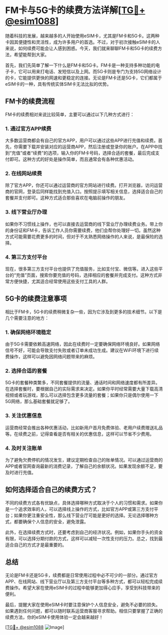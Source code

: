 # FM卡与5G卡的续费方法详解[[TG💪+ @esim1088](https://t.me/s/esim1088)]

随着科技的发展，越来越多的人开始使用eSIM卡，尤其是FM卡和5G卡。这两种卡因其便捷性和灵活性，成为许多用户的首选。不过，对于初次接触eSIM卡的人来说，如何续费可能会让人感到困惑。今天，我们就来聊聊FM卡和5G卡的续费方法，希望能帮到大家。

首先，我们先简单了解一下什么是FM卡和5G卡。FM卡是一种支持多种功能的电子卡，它可以用来打电话、发短信以及上网。而5G卡则是专门为支持5G网络设计的卡，它能提供更快的网速和更稳定的连接。无论是FM卡还是5G卡，它们都属于eSIM卡的一种，具有传统实体SIM卡无法比拟的优势。

## FM卡的续费流程

FM卡的续费相对来说比较简单，主要可以通过以下几种方式进行：

### 1. 通过官方APP续费

大多数运营商都会有自己的官方APP，用户可以通过这些APP进行充值和续费。首先，你需要下载并安装对应的运营商APP，然后注册或登录你的账户。在APP中找到“充值”或者“续费”的选项，输入你的FM卡号码，选择合适的套餐，最后完成支付即可。这种方式的好处是操作简单，而且通常会有各种优惠活动。

### 2. 在线网站续费

除了官方APP，你还可以通过运营商的官方网站进行续费。打开浏览器，访问运营商的官网，登录后同样能找到充值入口。按照提示填写相关信息，选择适合自己的套餐并支付即可。这种方式适合那些喜欢在电脑前操作的朋友。

### 3. 线下营业厅办理

如果你不习惯线上操作，也可以直接去运营商的线下营业厅办理续费业务。带上你的身份证和FM卡，告诉工作人员你需要续费，他们会帮你处理好一切。虽然这种方式可能需要花费更多的时间，但对于不太熟悉网络操作的人来说，是最保险的选择。

### 4. 第三方支付平台

现在，很多第三方支付平台也提供了充值服务，比如支付宝、微信等。进入这些平台的“充值”页面，搜索你要充值的号码，选择相应的套餐并完成支付。这种方式非常方便快捷，尤其适合经常使用这些支付工具的人群。

## 5G卡的续费注意事项

相比于FM卡，5G卡的续费稍微复杂一些，因为它涉及到更多的技术细节。以下是几个需要注意的地方：

### 1. 确保网络环境稳定

由于5G卡需要依赖高速网络，因此在续费时一定要确保网络环境良好。如果网络信号不好，可能会导致支付失败或者订单未成功生成。建议在WiFi环境下进行续费操作，这样可以避免因网络问题带来的麻烦。

### 2. 选择合适的套餐

5G卡的套餐种类繁多，不同套餐提供的流量、通话时间和网络速度都有所差异。在选择套餐时，要根据自己的实际需求来决定。如果你平时经常需要大量下载高清视频或者玩游戏，那么可以选择包含更多流量的套餐；如果你只是偶尔使用一下5G网络，那么基础套餐就足够了。

### 3. 关注优惠信息

运营商经常会推出各种优惠活动，比如新用户首月免费体验、老用户续费赠送礼品等。在续费之前，记得查看是否有相关的优惠信息，这样可以节省不少费用。

### 4. 及时关注账单

为了避免欠费停机的情况发生，建议定期检查自己的账单情况。可以通过运营商的APP或者官网查询最新的消费记录，了解自己的余额状况。如果发现余额不足，要及时进行充值。

## 如何选择适合自己的续费方式？

不同的续费方式各有优缺点，具体选择哪种方式取决于个人的习惯和需求。如果你是一个追求效率的人，可以选择线上操作的方式，比如官方APP或第三方支付平台；如果你更注重安全性，那么线下营业厅可能是更好的选择。无论选择哪种方式，都要确保个人信息的安全，避免泄露。

此外，在选择续费方式时，还要考虑到自己的经济状况。例如，如果你手头的资金有限，可以选择分期付款的方式，这样可以减轻一次性支付的压力。总之，找到最适合自己的方式才是最重要的。

## 总结

无论是FM卡还是5G卡，续费都是日常使用过程中必不可少的一部分。通过官方APP、在线网站、线下营业厅以及第三方支付平台等多种方式，都可以轻松完成续费操作。希望大家在使用eSIM卡的过程中能够更加得心应手，享受到科技带来的便利。

最后，提醒大家在使用eSIM卡时要注意保护个人信息安全，避免不必要的损失。如果遇到任何问题，都可以随时联系运营商客服寻求帮助。相信只要掌握了正确的续费方法，你的eSIM卡使用体验一定会越来越好！

[[TG💪+ @esim1088](https://t.me/s/esim1088) ![Image](https://i.postimg.cc/4NQfJmqS/Snipaste-2025-05-13-00-14-12.png)]